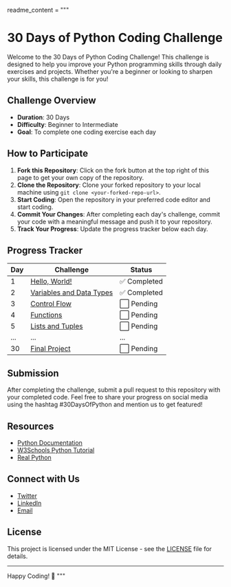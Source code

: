 readme_content = """
# 30 Days of Python Coding Challenge

Welcome to the 30 Days of Python Coding Challenge! This challenge is designed to help you improve your Python programming skills through daily exercises and projects. Whether you're a beginner or looking to sharpen your skills, this challenge is for you!

## Challenge Overview

- **Duration**: 30 Days
- **Difficulty**: Beginner to Intermediate
- **Goal**: To complete one coding exercise each day

## How to Participate

1. **Fork this Repository**: Click on the fork button at the top right of this page to get your own copy of the repository.
2. **Clone the Repository**: Clone your forked repository to your local machine using `git clone <your-forked-repo-url>`.
3. **Start Coding**: Open the repository in your preferred code editor and start coding.
4. **Commit Your Changes**: After completing each day's challenge, commit your code with a meaningful message and push it to your repository.
5. **Track Your Progress**: Update the progress tracker below each day.

## Progress Tracker

| Day | Challenge | Status |
|-----|-----------|--------|
| 1   | [Hello, World!](challenges/day01.md) | ✅ Completed |
| 2   | [Variables and Data Types](challenges/day02.md) | ✅ Completed |
| 3   | [Control Flow](challenges/day03.md) | ⬜ Pending |
| 4   | [Functions](challenges/day04.md) | ⬜ Pending |
| 5   | [Lists and Tuples](challenges/day05.md) | ⬜ Pending |
| ... | ...       | ...    |
| 30  | [Final Project](challenges/day30.md) | ⬜ Pending |

## Submission

After completing the challenge, submit a pull request to this repository with your completed code. Feel free to share your progress on social media using the hashtag #30DaysOfPython and mention us to get featured!

## Resources

- [Python Documentation](https://docs.python.org/3/)
- [W3Schools Python Tutorial](https://www.w3schools.com/python/)
- [Real Python](https://realpython.com/)

## Connect with Us

- [Twitter](https://twitter.com/YourProfile)
- [LinkedIn](https://www.linkedin.com/in/YourProfile)
- [Email](mailto:your.email@example.com)

## License

This project is licensed under the MIT License - see the [LICENSE](LICENSE) file for details.

---

Happy Coding! 🚀
"""
